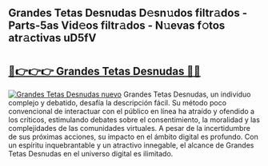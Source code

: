 ## Grandes Tetas Desnudas D𝚎sn𝚞dos filtr𝚊dos - Parts-5as Vid𝚎os filtr𝚊dos - N𝚞evas f𝚘tos atr𝚊ctivas uD5fV

# <h2><a href="http://mba1ndl.tromn.icu/?c=Grandes+Tetas+Desnudas">🔗👉👉👉 Grandes Tetas Desnudas 🔗🔗</a></h2>

[![Grandes Tetas Desnudas nuevo](https://i.imgur.com/pEAQMta.gif)](http://mba1ndl.tromn.icu/?c=Grandes+Tetas+Desnudas)
Grandes Tetas Desnudas, un individuo complejo y debatido, desafía la descripción fácil. Su método poco convencional de interactuar con el público en línea ha atraído y ofendido a los críticos, estimulando debates sobre el consentimiento, la moralidad y las complejidades de las comunidades virtuales. A pesar de la incertidumbre de sus próximas acciones, su impacto en el ámbito digital es profundo. Con un espíritu inquebrantable y un atractivo innegable, el alcance de Grandes Tetas Desnudas en el universo digital es ilimitado.
